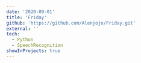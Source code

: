 ```yaml
---
date: '2020-09-01'
title: 'Friday'
github: 'https://github.com/Alenjojo/Friday.git'
external: ''
tech:
  - Python
  - SpeechRecognition
showInProjects: true
---
```

